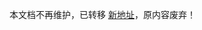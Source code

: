 <!--
 * @Descripttion:
 * @version:
 * @Author: Carl
 * @Date: 2020-10-30 16:15:36
 * @LastEditors: Carl
 * @LastEditTime: 2021-12-10 17:46:27
-->

本文档不再维护，已转移 [新地址](https://coolkit-technologies.github.io/eWeLink-API/)，原内容废弃！
